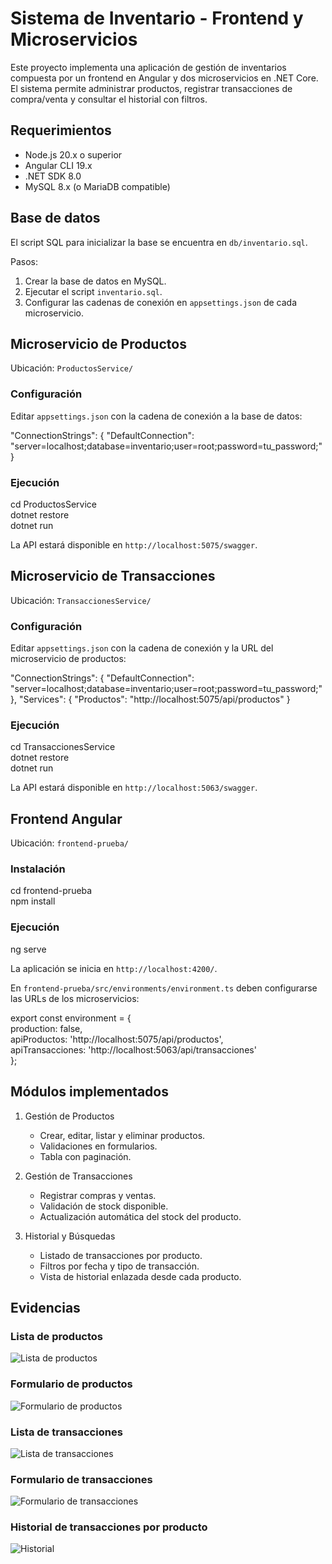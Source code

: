 # Sistema de Inventario - Frontend y Microservicios

Este proyecto implementa una aplicación de gestión de inventarios compuesta por un frontend en Angular y dos microservicios en .NET Core.  
El sistema permite administrar productos, registrar transacciones de compra/venta y consultar el historial con filtros.

## Requerimientos

- Node.js 20.x o superior  
- Angular CLI 19.x  
- .NET SDK 8.0  
- MySQL 8.x (o MariaDB compatible)  

## Base de datos

El script SQL para inicializar la base se encuentra en `db/inventario.sql`.

Pasos:
1. Crear la base de datos en MySQL.
2. Ejecutar el script `inventario.sql`.
3. Configurar las cadenas de conexión en `appsettings.json` de cada microservicio.

## Microservicio de Productos

Ubicación: `ProductosService/`

### Configuración

Editar `appsettings.json` con la cadena de conexión a la base de datos:

"ConnectionStrings": {
  "DefaultConnection": "server=localhost;database=inventario;user=root;password=tu_password;"
}

### Ejecución

cd ProductosService  
dotnet restore  
dotnet run  

La API estará disponible en `http://localhost:5075/swagger`.

## Microservicio de Transacciones

Ubicación: `TransaccionesService/`

### Configuración

Editar `appsettings.json` con la cadena de conexión y la URL del microservicio de productos:

"ConnectionStrings": {
  "DefaultConnection": "server=localhost;database=inventario;user=root;password=tu_password;"
},
"Services": {
  "Productos": "http://localhost:5075/api/productos"
}

### Ejecución

cd TransaccionesService  
dotnet restore  
dotnet run  

La API estará disponible en `http://localhost:5063/swagger`.

## Frontend Angular

Ubicación: `frontend-prueba/`

### Instalación

cd frontend-prueba  
npm install  

### Ejecución

ng serve  

La aplicación se inicia en `http://localhost:4200/`.

En `frontend-prueba/src/environments/environment.ts` deben configurarse las URLs de los microservicios:

export const environment = {  
  production: false,  
  apiProductos: 'http://localhost:5075/api/productos',  
  apiTransacciones: 'http://localhost:5063/api/transacciones'  
};

## Módulos implementados

1. Gestión de Productos  
   - Crear, editar, listar y eliminar productos.  
   - Validaciones en formularios.  
   - Tabla con paginación.  

2. Gestión de Transacciones  
   - Registrar compras y ventas.  
   - Validación de stock disponible.  
   - Actualización automática del stock del producto.  

3. Historial y Búsquedas  
   - Listado de transacciones por producto.  
   - Filtros por fecha y tipo de transacción.  
   - Vista de historial enlazada desde cada producto.  

## Evidencias

### Lista de productos
![Lista de productos](./evidencias/productos-list.png)

### Formulario de productos
![Formulario de productos](./evidencias/productos-form.png)

### Lista de transacciones
![Lista de transacciones](./evidencias/transacciones-list.png)

### Formulario de transacciones
![Formulario de transacciones](./evidencias/transacciones-form.png)

### Historial de transacciones por producto
![Historial](./evidencias/historial.png)
